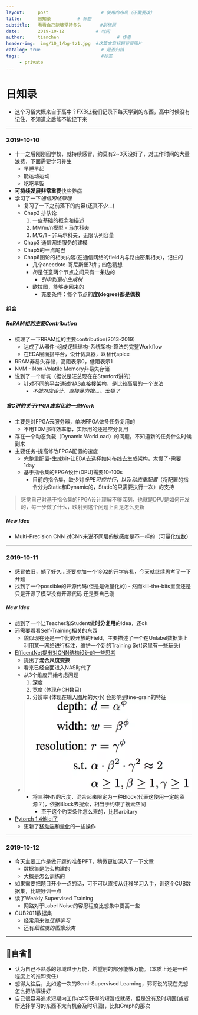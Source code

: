 ```yaml
---
layout:     post                    # 使用的布局（不需要改）
title:      日知录          # 标题 
subtitle:   看看自己能够坚持多久       #副标题
date:       2019-10-12            # 时间
author:     tianchen                      # 作者
header-img:  img/10_1/bg-tz1.jpg  #这篇文章标题背景图片  
catalog: true                       # 是否归档
tags:                               #标签
     - private
---
```

# 日知录
* 这个习俗大概来自于高中？FXB让我们记录下每天学到的东西，高中时候没有记住，不知道之后能不能记下来

---

### 2019-10-10
* 十一之后刚刚回学校，就持续感冒，约莫有2~3天没好了，对工作时间的大量浪费，下面需要学习养生
    * 早睡早起
    * 能运动运动
    * 吃吃早饭
* **可持续发展非常重要**快些养病
* 学习了一下*通信网络原理*
    * 复习了一下之前落下的内容(还真不少...)
    * Chap2 排队论
        1. 一些基础的概念和描述
        2. MM/m/n模型 - 马尔科夫
        3. M/G/1 - 非马尔科夫，无限队列容量
    * Chap3 通信网络服务的建模
    * Chap5的一点尾巴
    * Chap6图论的相关内容(在通信网络的field内与路由密集相关)，记住的
        * 几个anecdote-哥尼斯堡7桥；四色猜想
        * *树*是任意两个节点之间只有一条边的
            * *引申到最小生成树*
        * 欧拉图，能够走回来的
            * 充要条件：每个节点的**度(degree)都是偶数**

#### 组会
##### ReRAM组的主要Contribution
* 梳理了一下RRAM组的主要contribution(2013-2019)
    * 达成了从器件-组成逻辑结构-系统架构-算法的完整Workflow
    * 在EDA层面搭平台，设计仿真器，以替代spice
* RRAM非易失存储，高阻表示0，低阻表示1
* NVM - Non-Volatile Memory非易失存储
* 说到了一个新坑（据说是汪总现在在Stanford讲的）
    * 针对不同的平台通过NAS直接搜架构，是比较高层的一个说法
        * *不做对应设计，直接暴力搜。。。太狠了*

##### 曾C讲的关于FPGA虚拟化的一些Work
* 主要是对FPGA云服务器，单块FPGA做多任务复用的
    * 不用TDM那样效率低，实际用的还是空分复用
* 存在一个动态负载（Dynamic WorkLoad）的问题，不知道新的任务什么时候到来
* 主要任务-提高修改FPGA配置的速度
    * 完整重配置-生成bit-让EDA去选择如何布线去生成架构，太慢了-需要1day
    * 基于指令集的FPGA设计(DPU)需要10-100s
        * 目前的指令集，缺少对*多PE可控并行*，以及*动态重配置*（将配置的指令分为Static和Dynamic的，Static的只需要执行一次）的支持
> 感觉自己对基于指令集的FPGA设计理解不够深刻，也就是DPU是如何开发的，每一步做了什么，映射到这个问题上面是怎么更新

##### New Idea
* Multi-Precision CNN 对CNN来说不同层的敏感度是不一样的（可量化位数）

---

### 2019-10-11
* 感冒依旧，躺了好久...还要参加一个1802的开学典礼，今天就继续思考了一下开题
* 找到了一个possible的开源代码(但是是做量化的) - 然而kill-the-bits里面还是只是开源了模型没有开源代码 ~~还是要自己刚~~


##### New Idea
* 想到了一个让Teacher和Student做**时分复用**的Idea，还ok
* 还需要看看Self-Training相关的东西
    * 貌似现在还是一个比较开放的Field，主要描述了一个在Unlabel数据集上利用某一网络进行标注，维护一个新的Training Set(这里有一些玩头)
* [EfficentNet提出对CNN结构设计的一些思考](https://mp.weixin.qq.com/s/T1ZwpaGO6PJR5Z6t2MULGQ)
    * 提出了**混合尺度变换**
    * 看来已经全面进入NAS时代了
    * 从3个维度开始考虑问题
        1. 深度
        2. 宽度 (体现在CH数目)
        3. 分辨率 (体现在输入图片的大小) 会影响到fine-grain的特征
    * ![](https://github.com/A-suozhang/MyPicBed/raw/master/img/20191011211753.png)
        * 将三种NN的尺度，混合起来限定为一种Block(代表这使用一定的资源？)，依据Block去搜索，相当于约束了搜索空间
            * 至于这个约束条件怎么来的，比较arbitary
* [Pytorch 1.4他lei了](http://pytorch.org/)
    * 更新了[移动端](http://pytorch.org/mobile )和[量化](https://pytorch.org/tutorials/advanced/dynamic_quantization_tutorial.html)的一些操作

    
--- 
### 2019-10-12
* 今天主要工作是做开题的准备PPT，稍微更加深入了一下文章
    * 数据集是怎么构建的
    * 大概是怎么训练的
* 如果需要把题目开小一点的话，可不可以直接从迁移学习入手，训这个CUB数据集，比较好训一点
* 读了Weakly Supervised Training
    * 网路对于Label Noise的容忍程度比想象中要高一些
* CUB2011数据集
    * 经常用来做*迁移学习*
    * 还有*细粒度的图像分类*


---
## 🤔自省🤔
* 认为自己不熟悉的领域过于万能，希望别的部分能够万能。（本质上还是一种程度上的推卸责任）
* 想得太往后，比如这一次的Semi-Supervised Learning，郭哥说的现在先想怎么把故事讲好
* 自己很容易追求短期内工作/学习获得的短暂成就感，但是没有及时巩固(或者所选择学习的东西不太有机会及时巩固)，比如Graph的那次